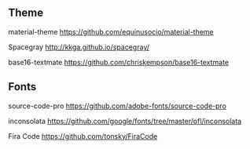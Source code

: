 ## Theme

material-theme https://github.com/equinusocio/material-theme

Spacegray http://kkga.github.io/spacegray/

base16-textmate https://github.com/chriskempson/base16-textmate

## Fonts

source-code-pro https://github.com/adobe-fonts/source-code-pro

inconsolata https://github.com/google/fonts/tree/master/ofl/inconsolata

Fira Code https://github.com/tonsky/FiraCode
